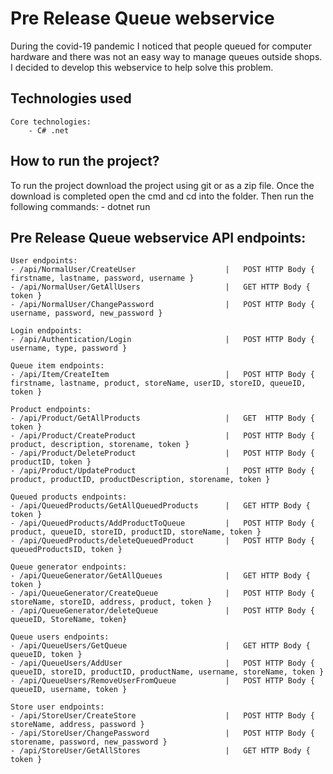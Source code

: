 # Pre Release Queue webservice
During the covid-19 pandemic I noticed that people queued for computer hardware and there was not an easy way to manage queues outside shops. I decided to develop this webservice to help solve this problem.

## Technologies used
    Core technologies:
        - C# .net  


## How to run the project?
To run the project download the project using git or as a zip file. Once the download is completed open the cmd and cd into the folder.
    Then run the following commands:
         - dotnet run

## Pre Release Queue webservice API endpoints:
    User endpoints:
    - /api/NormalUser/CreateUser                    |   POST HTTP Body { firstname, lastname, password, username }
    - /api/NormalUser/GetAllUsers                   |   GET HTTP Body { token }
    - /api/NormalUser/ChangePassword                |   POST HTTP Body { username, password, new_password }

    Login endpoints:
    - /api/Authentication/Login                     |   POST HTTP Body { username, type, password }

    Queue item endpoints:
    - /api/Item/CreateItem                          |   POST HTTP Body { firstname, lastname, product, storeName, userID, storeID, queueID, token }

    Product endpoints:
    - /api/Product/GetAllProducts                   |   GET  HTTP Body { token }
    - /api/Product/CreateProduct                    |   POST HTTP Body { product, description, storename, token }
    - /api/Product/DeleteProduct                    |   POST HTTP Body { productID, token }
    - /api/Product/UpdateProduct                    |   POST HTTP Body { product, productID, productDescription, storename, token }

    Queued products endpoints:
    - /api/QueuedProducts/GetAllQueuedProducts      |   GET HTTP Body { token }
    - /api/QueuedProducts/AddProductToQueue         |   POST HTTP Body { product, queueID, storeID, productID, storeName, token }
    - /api/QueuedProducts/deleteQueuedProduct       |   POST HTTP Body { queuedProductsID, token }

    Queue generator endpoints:
    - /api/QueueGenerator/GetAllQueues              |   GET HTTP Body { token }
    - /api/QueueGenerator/CreateQueue               |   POST HTTP Body { storeName, storeID, address, product, token }
    - /api/QueueGenerator/deleteQueue               |   POST HTTP Body { queueID, StoreName, token}

    Queue users endpoints:
    - /api/QueueUsers/GetQueue                      |   GET HTTP Body { queueID, token }
    - /api/QueueUsers/AddUser                       |   POST HTTP Body { queueID, storeID, productID, productName, username, storeName, token } 
    - /api/QueueUsers/RemoveUserFromQueue           |   POST HTTP Body { queueID, username, token }

    Store user endpoints:
    - /api/StoreUser/CreateStore                    |   POST HTTP Body { storeName, address, password }
    - /api/StoreUser/ChangePassword                 |   POST HTTP Body { storename, password, new_password }
    - /api/StoreUser/GetAllStores                   |   GET HTTP Body { token }
